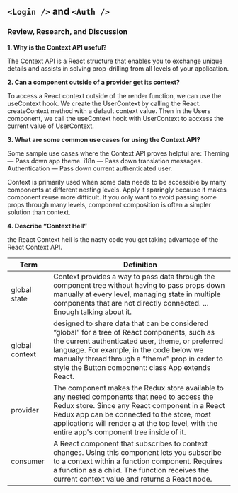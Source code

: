## `<Login />` and `<Auth />`

### Review, Research, and Discussion

**1. Why is the Context API useful?**

The Context API is a React structure that enables you to exchange unique details and assists in solving prop-drilling from all levels of your application.

**2. Can a component outside of a provider get its context?**

To access a React context outside of the render function, we can use the useContext hook. We create the UserContext by calling the React. createContext method with a default context value. Then in the Users component, we call the useContext hook with UserContext to accxess the current value of UserContext.

**3. What are some common use cases for using the Context API?**

Some sample use cases where the Context API proves helpful are: Theming — Pass down app theme. i18n — Pass down translation messages. Authentication — Pass down current authenticated user.

Context is primarily used when some data needs to be accessible by many components at different nesting levels. Apply it sparingly because it makes component reuse more difficult. If you only want to avoid passing some props through many levels, component composition is often a simpler solution than context.

**4. Describe “Context Hell”**

the React Context hell is the nasty code you get taking advantage of the React Context API.

**Term** | **Definition**
-----|-----
global state | Context provides a way to pass data through the component tree without having to pass props down manually at every level, managing state in multiple components that are not directly connected. ... Enough talking about it.
global context | designed to share data that can be considered “global” for a tree of React components, such as the current authenticated user, theme, or preferred language. For example, in the code below we manually thread through a “theme” prop in order to style the Button component: class App extends React.
provider | The component makes the Redux store available to any nested components that need to access the Redux store. Since any React component in a React Redux app can be connected to the store, most applications will render a at the top level, with the entire app's component tree inside of it.
consumer | A React component that subscribes to context changes. Using this component lets you subscribe to a context within a function component. Requires a function as a child. The function receives the current context value and returns a React node.